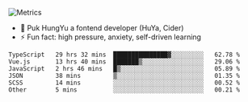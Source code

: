 ![Metrics](https://metrics.lecoq.io/trojan0523)


 - 🔭 Puk HungYu a fontend developer (HuYa, Cider)
 - ⚡ Fun fact: high pressure, anxiety, self-driven learning 

 <!--START_SECTION:waka-->

```text
TypeScript   29 hrs 32 mins  ███████████████▓░░░░░░░░░   62.78 %
Vue.js       13 hrs 40 mins  ███████▒░░░░░░░░░░░░░░░░░   29.06 %
JavaScript   2 hrs 46 mins   █▒░░░░░░░░░░░░░░░░░░░░░░░   05.89 %
JSON         38 mins         ▒░░░░░░░░░░░░░░░░░░░░░░░░   01.35 %
SCSS         14 mins         ░░░░░░░░░░░░░░░░░░░░░░░░░   00.52 %
Other        5 mins          ░░░░░░░░░░░░░░░░░░░░░░░░░   00.21 %
```

<!--END_SECTION:waka-->

 
<!--
**Trojan0523/Trojan0523** is a ✨ _special_ ✨ repository because its `README.md` (this file) appears on your GitHub profile.

Here are some ideas to get you started:

- 👯 looking to collaborate on where? i don`t know
- 🤔 I’m looking for help with ...
- 💬 Ask me about ...
- 📫 How to reach me: ...
- 😄 Pronouns: ...
- ⚡ Fun fact: ...
![](https://komarev.com/ghpvc/?username=trojan0523)
<img align="left" width="350px" height="180px" src="https://github-readme-stats.vercel.app/api?username=trojan0523&show_icons=true&icon_color=199861&count_private=true" />
<img width="350px" height="165px" alt="Most Used Lang" src="https://github-readme-stats.vercel.app/api/top-langs/?username=trojan0523&layout=compact" />

### Hi there 👋   ![](https://komarev.com/ghpvc/?username=trojan0523&color=ff69b4&label=PV+Since+2020-1-1)

-->
